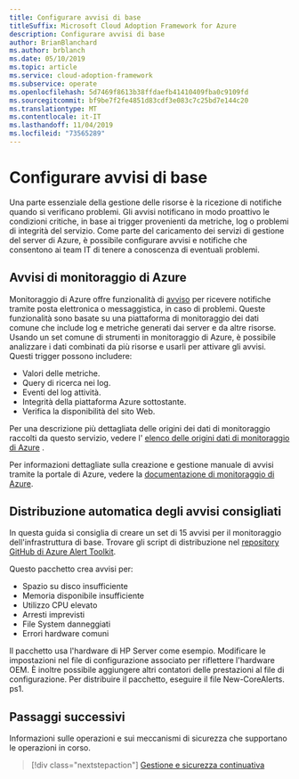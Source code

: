 ```yaml
---
title: Configurare avvisi di base
titleSuffix: Microsoft Cloud Adoption Framework for Azure
description: Configurare avvisi di base
author: BrianBlanchard
ms.author: brblanch
ms.date: 05/10/2019
ms.topic: article
ms.service: cloud-adoption-framework
ms.subservice: operate
ms.openlocfilehash: 5d7469f8613b38ffdaefb41410409fba0c9109fd
ms.sourcegitcommit: bf9be7f2fe4851d83cdf3e083c7c25bd7e144c20
ms.translationtype: MT
ms.contentlocale: it-IT
ms.lasthandoff: 11/04/2019
ms.locfileid: "73565289"
---
```

# <a name="set-up-basic-alerts"></a>Configurare avvisi di base

Una parte essenziale della gestione delle risorse è la ricezione di notifiche quando si verificano problemi. Gli avvisi notificano in modo proattivo le condizioni critiche, in base ai trigger provenienti da metriche, log o problemi di integrità del servizio. Come parte del caricamento dei servizi di gestione del server di Azure, è possibile configurare avvisi e notifiche che consentono ai team IT di tenere a conoscenza di eventuali problemi.

## <a name="azure-monitor-alerts"></a>Avvisi di monitoraggio di Azure

Monitoraggio di Azure offre funzionalità di [avviso](https://docs.microsoft.com/azure/azure-monitor/platform/alerts-overview) per ricevere notifiche tramite posta elettronica o messaggistica, in caso di problemi. Queste funzionalità sono basate su una piattaforma di monitoraggio dei dati comune che include log e metriche generati dai server e da altre risorse. Usando un set comune di strumenti in monitoraggio di Azure, è possibile analizzare i dati combinati da più risorse e usarli per attivare gli avvisi. Questi trigger possono includere:

- Valori delle metriche.
- Query di ricerca nei log.
- Eventi del log attività.
- Integrità della piattaforma Azure sottostante.
- Verifica la disponibilità del sito Web.

Per una descrizione più dettagliata delle origini dei dati di monitoraggio raccolti da questo servizio, vedere l' [elenco delle origini dati di monitoraggio di Azure](https://docs.microsoft.com/azure/azure-monitor/platform/data-sources) .

Per informazioni dettagliate sulla creazione e gestione manuale di avvisi tramite la portale di Azure, vedere la [documentazione di monitoraggio di Azure](https://docs.microsoft.com/azure/azure-monitor/platform/alerts-metric).

## <a name="automated-deployment-of-recommended-alerts"></a>Distribuzione automatica degli avvisi consigliati

In questa guida si consiglia di creare un set di 15 avvisi per il monitoraggio dell'infrastruttura di base. Trovare gli script di distribuzione nel [repository GitHub di Azure Alert Toolkit](https://github.com/Microsoft/manageability-toolkits).

Questo pacchetto crea avvisi per:

- Spazio su disco insufficiente
- Memoria disponibile insufficiente
- Utilizzo CPU elevato
- Arresti imprevisti
- File System danneggiati
- Errori hardware comuni

Il pacchetto usa l'hardware di HP Server come esempio. Modificare le impostazioni nel file di configurazione associato per riflettere l'hardware OEM. È inoltre possibile aggiungere altri contatori delle prestazioni al file di configurazione. Per distribuire il pacchetto, eseguire il file New-CoreAlerts. ps1.

## <a name="next-steps"></a>Passaggi successivi

Informazioni sulle operazioni e sui meccanismi di sicurezza che supportano le operazioni in corso.

> [!div class="nextstepaction"]
> [Gestione e sicurezza continuativa](./ongoing-management-overview.md)
